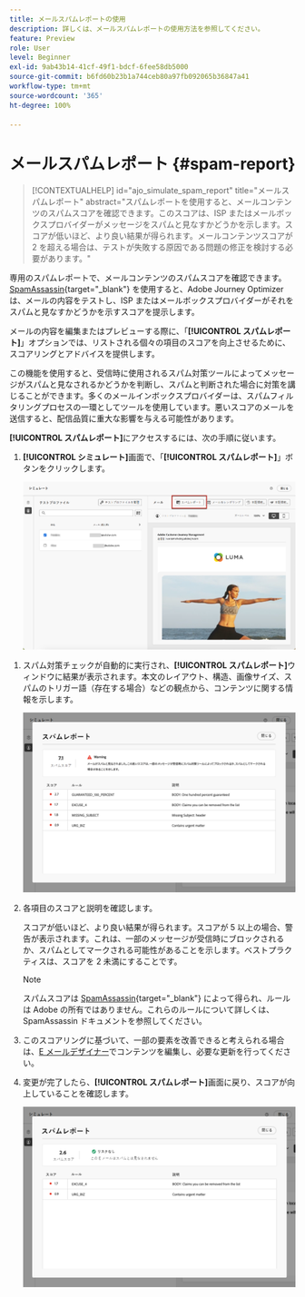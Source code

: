 ```yaml
---
title: メールスパムレポートの使用
description: 詳しくは、メールスパムレポートの使用方法を参照してください。
feature: Preview
role: User
level: Beginner
exl-id: 9ab43b14-41cf-49f1-bdcf-6fee58db5000
source-git-commit: b6fd60b23b1a744ceb80a97fb092065b36847a41
workflow-type: tm+mt
source-wordcount: '365'
ht-degree: 100%

---
```


# メールスパムレポート {#spam-report}

>[!CONTEXTUALHELP]
>id="ajo_simulate_spam_report"
>title="メールスパムレポート"
>abstract="スパムレポートを使用すると、メールコンテンツのスパムスコアを確認できます。このスコアは、ISP またはメールボックスプロバイダーがメッセージをスパムと見なすかどうかを示します。スコアが低いほど、より良い結果が得られます。メールコンテンツスコアが 2 を超える場合は、テストが失敗する原因である問題の修正を検討する必要があります。"

専用のスパムレポートで、メールコンテンツのスパムスコアを確認できます。[SpamAssassin](https://spamassassin.apache.org/){target="_blank"} を使用すると、Adobe Journey Optimizer は、メールの内容をテストし、ISP またはメールボックスプロバイダーがそれをスパムと見なすかどうかを示すスコアを提示します。

メールの内容を編集またはプレビューする際に、「**[!UICONTROL スパムレポート]**」オプションでは、リストされる個々の項目のスコアを向上させるために、スコアリングとアドバイスを提供します。

この機能を使用すると、受信時に使用されるスパム対策ツールによってメッセージがスパムと見なされるかどうかを判断し、スパムと判断された場合に対策を講じることができます。多くのメールインボックスプロバイダーは、スパムフィルタリングプロセスの一環としてツールを使用しています。悪いスコアのメールを送信すると、配信品質に重大な影響を与える可能性があります。

**[!UICONTROL スパムレポート]**&#x200B;にアクセスするには、次の手順に従います。

1. **[!UICONTROL シミュレート]**&#x200B;画面で、「**[!UICONTROL スパムレポート]**」ボタンをクリックします。

   ![](assets/spam-report-button.png)

<!--
    You can also open the [Email Designer](../email/content-from-scratch.md), click the **[!UICONTROL More]** button and select **[!UICONTROL Check spam score]** from the menu.

    ![](assets/spam-report-check-score.png)
-->

1. スパム対策チェックが自動的に実行され、**[!UICONTROL スパムレポート]**&#x200B;ウィンドウに結果が表示されます。本文のレイアウト、構造、画像サイズ、スパムのトリガー語（存在する場合）などの観点から、コンテンツに関する情報を示します。

   ![](assets/spam-report-high-score.png)

1. 各項目のスコアと説明を確認します。

   スコアが低いほど、より良い結果が得られます。スコアが 5 以上の場合、警告が表示されます。これは、一部のメッセージが受信時にブロックされるか、スパムとしてマークされる可能性があることを示します。ベストプラクティスは、スコアを 2 未満にすることです。

   >[!NOTE]
   >
   >スパムスコアは [SpamAssassin](https://spamassassin.apache.org/){target="_blank"} によって得られ、ルールは Adobe の所有ではありません。これらのルールについて詳しくは、SpamAssassin ドキュメントを参照してください。
   >

1. このスコアリングに基づいて、一部の要素を改善できると考えられる場合は、[E メールデザイナー](../email/content-from-scratch.md)でコンテンツを編集し、必要な更新を行ってください。

1. 変更が完了したら、**[!UICONTROL スパムレポート]**&#x200B;画面に戻り、スコアが向上していることを確認します。

   ![](assets/spam-report-low-score.png)

<!--You can also check the message's alerts for warnings on potential risk of spam detection. Follow the steps below.

1. Click the **[!UICONTROL Alerts]** button on top right of the screen. [Learn more about email alerts](../email/create-email.md#check-email-alerts)

1. If **[!UICONTROL Spam checker alert]** is displayed, you should check your content for a potential risk of spam using the **[!UICONTROL Spam report]** feature as detailed above.

    ![](assets/spam-report-alert.png)
-->
